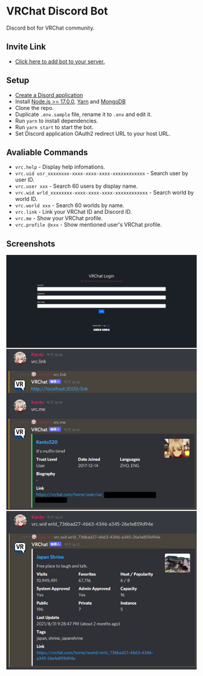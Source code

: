 # VRChat Discord Bot
Discord bot for VRChat community.

## Invite Link
- [Click here to add bot to your server.](https://discord.com/oauth2/authorize?client_id=902091687663378433&permissions=8&scope=bot%20applications.commands)

## Setup
- [Create a Disord application](https://discord.com/developers/applications)
- Install [Node.js >= 17.0.0](https://nodejs.org/en/), [Yarn](https://yarnpkg.com/) and [MongoDB](https://www.mongodb.com/)
- Clone the repo.
- Duplicate `.env.sample` file, rename it to `.env` and edit it.
- Run `yarn` to install dependencies.
- Run `yarn start` to start the bot.
- Set Discord application OAuth2 redirect URL to your host URL.

## Avaliable Commands
- `vrc.help` - Display help infomations.
- `vrc.uid usr_xxxxxxxx-xxxx-xxxx-xxxx-xxxxxxxxxxxx` - Search user by user ID.
- `vrc.user xxx` - Search 60 users by display name.
- `vrc.wid wrld_xxxxxxxx-xxxx-xxxx-xxxx-xxxxxxxxxxxx` - Search world by world ID.
- `vrc.world xxx` - Search 60 worlds by name.
- `vrc.link` - Link your VRChat ID and Discord ID.
- `vrc.me` - Show your VRChat profile.
- `vrc.profile @xxx` - Show mentioned user's VRChat profile.

## Screenshots
![](screenshots/page.png)
![](screenshots/link.png)
![](screenshots/world.png)
